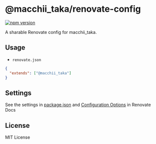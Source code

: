 # @macchii_taka/renovate-config

[![npm version](https://badge.fury.io/js/%macchii_taka%2Frenovate-config.svg)](https://badge.fury.io/js/%macchii_taka%2Frenovate-config)

A sharable Renovate config for macchii_taka.

## Usage

- `renovate.json`

```json
{
  "extends": ["@macchii_taka"]
}
```

## Settings

See the settings in [package.json](https://github.com/macchiitaka/renovate-config/blob/main/package.json) and [Configuration Options](https://renovatebot.com/docs/configuration-options/) in Renovate Docs

## License

MIT License
